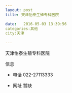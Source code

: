 ```yaml
--- 
layout: post 
title: 天津怡泰生殖专科医院

date:   2016-05-03 13:39:56 
categories:其他  
city:天津
  
--- 
```

   
天津怡泰生殖专科医院

信息
 - 电话 022-27113333

 - 网址 暂缺


